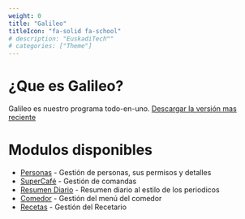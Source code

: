 ```yaml
---
weight: 0
title: "Galileo"
titleIcon: "fa-solid fa-school"
# description: "EuskadiTech™"
# categories: ["Theme"]
---
```


# ¿Que es Galileo?
Galileo es nuestro programa todo-en-uno.
[Descargar la versión mas reciente](https://github.com/EuskadiTech/Galileo/releases/latest/download/G-Serv.exe)

# Modulos disponibles
- [Personas](Personas/_index.md) - Gestión de personas, sus permisos y detalles
- [SuperCafé](Cafe/_index.md) - Gestión de comandas
- [Resumen Diario](ResumenDiario/_index.md) - Resumen diario al estilo de los periodicos
- [Comedor](Comedor/_index.md) - Gestión del menú del comedor
- [Recetas](Recetas/_index.md) - Gestión del Recetario